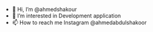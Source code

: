 - 👋 Hi, I’m @ahmedshakour
- 👀 I’m interested in Development application   
- 📫 How to reach me Instagram @ahmedabdulshakoor 

<!---
ahmedshakour/ahmedshakour is a ✨ special ✨ repository because its `README.md` (this file) appears on your GitHub profile.
You can click the Preview link to take a look at your changes.
--->
